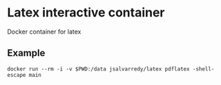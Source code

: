 # Latex interactive container

Docker container for latex

## Example

```
docker run --rm -i -v $PWD:/data jsalvarredy/latex pdflatex -shell-escape main

```




